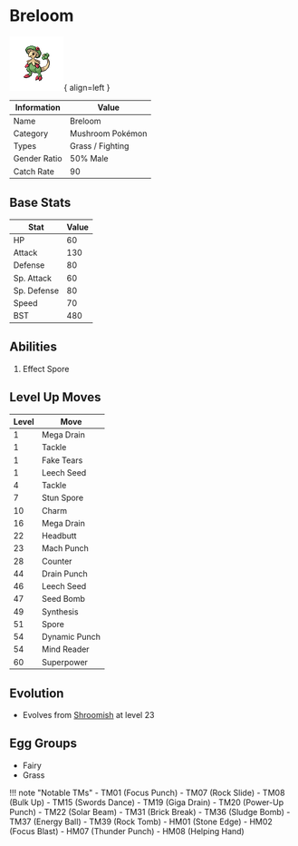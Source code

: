 # Breloom

![Breloom](../images/pokemon/286.png){ align=left }

| Information | Value |
|------------|--------|
| Name | Breloom |
| Category | Mushroom Pokémon |
| Types | Grass / Fighting |
| Gender Ratio | 50% Male |
| Catch Rate | 90 |

## Base Stats

| Stat | Value |
|------|-------|
| HP | 60 |
| Attack | 130 |
| Defense | 80 |
| Sp. Attack | 60 |
| Sp. Defense | 80 |
| Speed | 70 |
| BST | 480 |

## Abilities
1. Effect Spore

## Level Up Moves
| Level | Move |
|-------|------|
| 1 | Mega Drain |
| 1 | Tackle |
| 1 | Fake Tears |
| 1 | Leech Seed |
| 4 | Tackle |
| 7 | Stun Spore |
| 10 | Charm |
| 16 | Mega Drain |
| 22 | Headbutt |
| 23 | Mach Punch |
| 28 | Counter |
| 44 | Drain Punch |
| 46 | Leech Seed |
| 47 | Seed Bomb |
| 49 | Synthesis |
| 51 | Spore |
| 54 | Dynamic Punch |
| 54 | Mind Reader |
| 60 | Superpower |

## Evolution
- Evolves from [Shroomish](285-shroomish.md) at level 23

## Egg Groups
- Fairy
- Grass

!!! note "Notable TMs"
    - TM01 (Focus Punch)
    - TM07 (Rock Slide)
    - TM08 (Bulk Up)
    - TM15 (Swords Dance)
    - TM19 (Giga Drain)
    - TM20 (Power-Up Punch)
    - TM22 (Solar Beam)
    - TM31 (Brick Break)
    - TM36 (Sludge Bomb)
    - TM37 (Energy Ball)
    - TM39 (Rock Tomb)
    - HM01 (Stone Edge)
    - HM02 (Focus Blast)
    - HM07 (Thunder Punch)
    - HM08 (Helping Hand)
